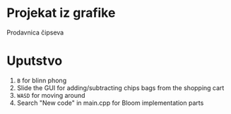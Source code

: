 # Projekat iz grafike 
Prodavnica čipseva 

# Uputstvo
1. `B` for blinn phong
2. Slide the GUI for adding/subtracting chips bags from the shopping cart
3. `WASD` for moving around
4. Search "New code" in main.cpp for Bloom implementation parts
